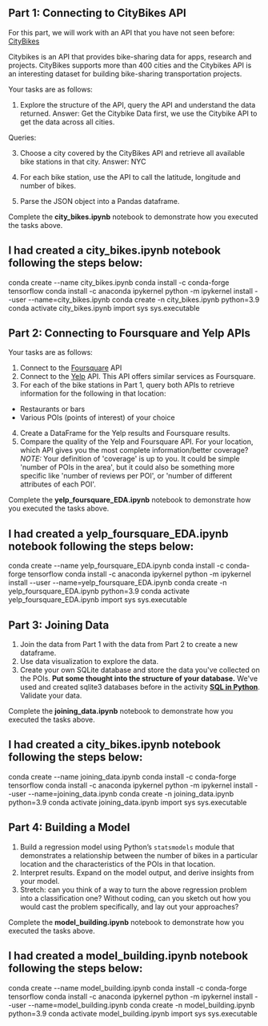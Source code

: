 ## Part 1: Connecting to CityBikes API

For this part, we will work with an API that you have not seen before: [CityBikes](https://citybik.es/) 

Citybikes is an API that provides bike-sharing data for apps, research and projects.
CityBikes supports more than 400 cities and the Citybikes API is an interesting dataset for building bike-sharing transportation projects.

Your tasks are as follows:
1. Explore the structure of the API, query the API and understand the data returned.
    Answer: Get the Citybike Data first, we use the Citybike API to get the data across all cities.

Queries:

3. Choose a city covered by the CityBikes API and retrieve all available bike stations in that city.
    Answer: NYC

4. For each bike station, use the API to call the latitude, longitude and number of bikes. 
5. Parse the JSON object into a Pandas dataframe. 

Complete the **city_bikes.ipynb** notebook to demonstrate how you executed the tasks above. 

## I had created a city_bikes.ipynb notebook following the steps below:
conda create --name city_bikes.ipynb
conda install -c conda-forge tensorflow
conda install -c anaconda ipykernel
python -m ipykernel install --user --name=city_bikes.ipynb
conda create -n city_bikes.ipynb python=3.9
conda activate city_bikes.ipynb
import sys
sys.executable

## Part 2: Connecting to Foursquare and Yelp APIs

Your tasks are as follows:
1. Connect to the  [Foursquare](https://developer.foursquare.com/places) API
2. Connect to the [Yelp](https://www.yelp.com/developers/documentation/v3/get_started) API. This API offers similar services as Foursquare.
3. For each of the bike stations in Part 1, query both APIs to retrieve information for the following in that location:
 - Restaurants or bars
 - Various POIs (points of interest) of your choice
4. Create a DataFrame for the Yelp results and Foursquare results. 
5. Compare the quality of the Yelp and Foursquare API. For your location, which API gives you the most complete information/better coverage? *NOTE:* Your definition of 'coverage' is up to you. It could be simple 'number of POIs in the area', but it could also be something more specific like 'number of reviews per POI', or 'number of different attributes of each POI'.


Complete the **yelp_foursquare_EDA.ipynb** notebook to demonstrate how you executed the tasks above.

## I had created a yelp_foursquare_EDA.ipynb notebook following the steps below:
conda create --name yelp_foursquare_EDA.ipynb
conda install -c conda-forge tensorflow
conda install -c anaconda ipykernel
python -m ipykernel install --user --name=yelp_foursquare_EDA.ipynb
conda create -n yelp_foursquare_EDA.ipynb python=3.9
conda activate yelp_foursquare_EDA.ipynb
import sys
sys.executable

## Part 3: Joining Data

1. Join the data from Part 1 with the data from Part 2 to create a new dataframe. 
2. Use data visualization to explore the data. 
3. Create your own SQLite database and store the data you've collected on the POIs. **Put some thought into the structure of your database.** We've used and created sqlite3 databases before in the activity [**SQL in Python**](https://data.compass.lighthouselabs.ca/b9e08cd5-68c6-490c-a32b-a66f01bf53e1).
Validate your data.

Complete the **joining_data.ipynb** notebook to demonstrate how you executed the tasks above.

## I had created a city_bikes.ipynb notebook following the steps below:
conda create --name joining_data.ipynb
conda install -c conda-forge tensorflow
conda install -c anaconda ipykernel
python -m ipykernel install --user --name=joining_data.ipynb
conda create -n joining_data.ipynb python=3.9
conda activate joining_data.ipynb
import sys
sys.executable

## Part 4: Building a Model

1. Build a regression model using Python’s `statsmodels` module that demonstrates a relationship between the number of bikes in a particular location and the characteristics of the POIs in that location.  
2. Interpret results. Expand on the model output, and derive insights from your model.
3. Stretch: can you think of a way to turn the above regression problem into a classification one? Without coding, can you sketch out how you would cast the problem specifically, and lay out your approaches?

Complete the **model_building.ipynb** notebook to demonstrate how you executed the tasks above.

## I had created a model_building.ipynb notebook following the steps below:
conda create --name model_building.ipynb
conda install -c conda-forge tensorflow
conda install -c anaconda ipykernel
python -m ipykernel install --user --name=model_building.ipynb
conda create -n model_building.ipynb python=3.9
conda activate model_building.ipynb
import sys
sys.executable
